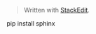 > Written with [StackEdit](https://stackedit.io/).


pip install sphinx

<!--stackedit_data:
eyJoaXN0b3J5IjpbODEyNzk1MTY0XX0=
-->